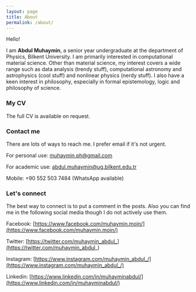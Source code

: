 ```yaml
---
layout: page
title: About
permalink: /about/
---
```


Hello!

I am **Abdul Muhaymin**, a senior year undergraduate at the department of Physics, Bilkent University. I am primarily interested in computational material science. Other than material science, my interest covers a wide range such as data analysis (trendy stuff), computational astronomy and astrophysics (cool stuff) and nonlinear physics (nerdy stuff). I also have a keen interest in philosophy, especially in formal epistemology, logic and philosophy of science.

### My CV

The full CV is available on request. 

### Contact me
There are lots of ways to reach me. I prefer email if it's not urgent.

For personal use: [muhaymin.ph@gmail.com](mailto:email@domain.com)

For academic use: [abdul.muhaymin@ug.bilkent.edu.tr](mailto:abdul.muhaymin@ug.bilkent.edu.tr)

Mobile: +90 552 503 7484 (WhatsApp available)

### Let's connect
The best way to connect is to put a comment in the posts. Also you can find me in the following social media though I do not actively use them.

Facebook: [https://www.facebook.com/muhaymin.moin/](https://www.facebook.com/muhaymin.moin/)

Twitter: [https://twitter.com/muhaymin_abdul_](https://twitter.com/muhaymin_abdul_)

Instagram: [https://www.instagram.com/muhaymin_abdul_/](https://www.instagram.com/muhaymin_abdul_/)

Linkedin: [https://www.linkedin.com/in/muhayminabdul/](https://www.linkedin.com/in/muhayminabdul/)
